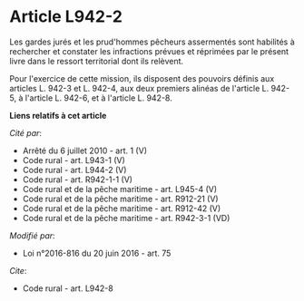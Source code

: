 # Article L942-2

Les gardes jurés et les prud'hommes pêcheurs assermentés sont habilités à rechercher et constater les infractions prévues et
réprimées par le présent livre dans le ressort territorial dont ils relèvent. 

Pour l'exercice de cette mission, ils disposent des pouvoirs définis aux articles L. 942-3 et L. 942-4, aux deux premiers
alinéas de l'article L. 942-5, à l'article L. 942-6, et à l'article L. 942-8.

**Liens relatifs à cet article**

_Cité par_:

  - Arrêté du 6 juillet 2010 - art. 1 (V)
  - Code rural - art. L943-1 (V)
  - Code rural - art. L944-2 (V)
  - Code rural - art. R942-1-1 (V)
  - Code rural et  de la pêche maritime - art. L945-4 (V)
  - Code rural et de la pêche maritime - art. R912-21 (V)
  - Code rural et de la pêche maritime - art. R912-42 (V)
  - Code rural et de la pêche maritime - art. R942-3-1 (VD)

_Modifié par_:

  - Loi n°2016-816 du 20 juin 2016 - art. 75

_Cite_:

  - Code rural - art. L942-8
